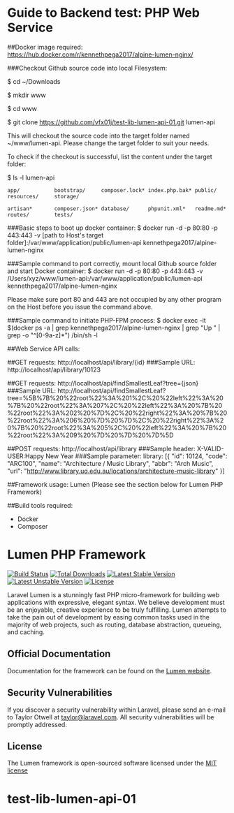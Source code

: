 # Guide to Backend test: PHP Web Service

##Docker image required:
https://hub.docker.com/r/kennethpega2017/alpine-lumen-nginx/

###Checkout Github source code into local Filesystem:

$ cd ~/Downloads

$ mkdir www

$ cd www

$ git clone https://github.com/vfx01j/test-lib-lumen-api-01.git lumen-api

This will checkout the source code into the target folder named ~/www/lumen-api. Please change the target folder to suit your needs.

To check if the checkout is successful, list the content under the target folder:

$ ls -l lumen-api

```
app/           bootstrap/     composer.lock* index.php.bak* public/        resources/     storage/

artisan*       composer.json* database/      phpunit.xml*   readme.md*     routes/        tests/
```

###Basic steps to boot up docker container:
$ docker run -d -p 80:80 -p 443:443 -v [path to Host's target folder]:/var/www/application/public/lumen-api kennethpega2017/alpine-lumen-nginx

###Sample command to port correctly, mount local Github source folder and start Docker container:
$ docker run -d -p 80:80 -p 443:443 -v /Users/xyz/www/lumen-api:/var/www/application/public/lumen-api  kennethpega2017/alpine-lumen-nginx

Please make sure port 80 and 443 are not occupied by any other program on the Host before you issue the command above.

###Sample command to initiate PHP-FPM process:
$ docker exec -it $(docker ps -a | grep kennethpega2017/alpine-lumen-nginx | grep "Up " | grep -o "^[0-9a-z]*") /bin/sh -l

##Web Service API calls:

##GET requests:
http://localhost/api/library/{id}
###Sample URL:
http://localhost/api/library/10123

##GET requests:
http://localhost/api/findSmallestLeaf?tree={json}
###Sample URL:
http://localhost/api/findSmallestLeaf?tree=%5B%7B%20%22root%22%3A%201%2C%20%22left%22%3A%20%7B%20%22root%22%3A%207%2C%20%22left%22%3A%20%7B%20%22root%22%3A%202%20%7D%2C%20%22right%22%3A%20%7B%20%22root%22%3A%206%20%7D%20%7D%2C%20%22right%22%3A%20%7B%20%22root%22%3A%205%2C%20%22left%22%3A%20%7B%20%22root%22%3A%209%20%7D%20%7D%20%7D%5D

##POST requests:
http://localhost/api/library
###Sample header:
X-VALID-USER:Happy New Year
###Sample parameter:
library:
[{ "id": 10124, "code": "ARC100", "name": "Architecture / Music Library", "abbr": "Arch Music", "url": "http://www.library.uq.edu.au/locations/architecture-music-library" }]

##Framework usage:
Lumen (Please see the section below for Lumen PHP Framework)

##Build tools required:
* Docker
* Composer



# Lumen PHP Framework

[![Build Status](https://travis-ci.org/laravel/lumen-framework.svg)](https://travis-ci.org/laravel/lumen-framework)
[![Total Downloads](https://poser.pugx.org/laravel/lumen-framework/d/total.svg)](https://packagist.org/packages/laravel/lumen-framework)
[![Latest Stable Version](https://poser.pugx.org/laravel/lumen-framework/v/stable.svg)](https://packagist.org/packages/laravel/lumen-framework)
[![Latest Unstable Version](https://poser.pugx.org/laravel/lumen-framework/v/unstable.svg)](https://packagist.org/packages/laravel/lumen-framework)
[![License](https://poser.pugx.org/laravel/lumen-framework/license.svg)](https://packagist.org/packages/laravel/lumen-framework)

Laravel Lumen is a stunningly fast PHP micro-framework for building web applications with expressive, elegant syntax. We believe development must be an enjoyable, creative experience to be truly fulfilling. Lumen attempts to take the pain out of development by easing common tasks used in the majority of web projects, such as routing, database abstraction, queueing, and caching.

## Official Documentation

Documentation for the framework can be found on the [Lumen website](http://lumen.laravel.com/docs).

## Security Vulnerabilities

If you discover a security vulnerability within Laravel, please send an e-mail to Taylor Otwell at taylor@laravel.com. All security vulnerabilities will be promptly addressed.

## License

The Lumen framework is open-sourced software licensed under the [MIT license](http://opensource.org/licenses/MIT)
# test-lib-lumen-api-01

